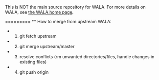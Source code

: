 This is NOT the main source repository for WALA.  For more details on WALA, see <a
href="http://wala.sourceforge.net">the WALA home page</a>.


=========
** How to merge from upstream WALA:

* 1. git fetch upstream

* 2. git merge upstream/master

* 3. resolve conflicts (rm unwanted directories/files, handle changes in existing files)

* 4. git push origin

